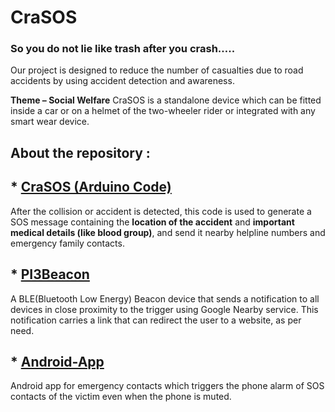 # CraSOS
### So you do not lie like trash after you crash…..


Our project is designed to reduce the number of casualties due to road accidents by using accident detection and awareness.

**Theme – Social Welfare**
CraSOS is a standalone device which can be fitted inside a car or on a helmet of the two-wheeler rider or integrated with any smart wear device.

## About the repository :

## * [CraSOS (Arduino Code)](../master/CraSOS (Arduino Code))
After the collision or accident is detected, this code is used to generate a SOS message containing the **location of the accident** and **important medical details (like blood group)**, and send it nearby helpline numbers and emergency family contacts.

## * [PI3Beacon](../master/PI3Beacon)
A BLE(Bluetooth Low Energy) Beacon device that sends a notification to all devices in close proximity to the trigger using Google Nearby service. This notification carries a link that can redirect the user to a website, as per need.

## * [Android-App](../master/Android-app)
Android app for emergency contacts which triggers the phone alarm of SOS contacts of the victim even when the phone is muted.
